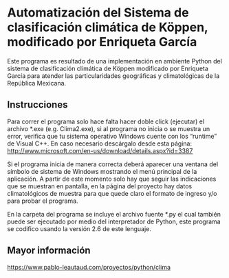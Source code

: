# Automatización del Sistema de clasificación climática de Köppen, modificado por Enriqueta García

Este programa es resultado de una implementación en ambiente Python del sistema de clasificación climática de Köppen modificado por Enriqueta García para atender las particularidades geográficas y climatológicas de la República Mexicana.

## Instrucciones

Para correr el programa solo hace falta hacer doble click (ejecutar) el archivo *.exe (e.g. Clima2.exe), si al programa no inicia o se muestra un error, verifica que tu sistema operativo Windows cuente con los “runtime” de Visual C++. En caso necesario descárgalo desde esta página: http://www.microsoft.com/en-us/download/details.aspx?id=3387

Si el programa inicia de manera correcta deberá aparecer una ventana del símbolo de sistema de Windows mostrando el menú principal de la aplicación. A partir de este momento solo hay que seguir las indicaciones que se muestran en pantalla, en la página del proyecto hay datos climatológicos de muestra para que quede claro el formato de ingreso y/o para probar el programa.

En la carpeta del programa se incluye el archivo fuente *.py el cual también puede ser ejecutado por medio del interpretador de Python, este programa se codifico usando la versión 2.6 de este lenguaje.

## Mayor información
https://www.pablo-leautaud.com/proyectos/python/clima
